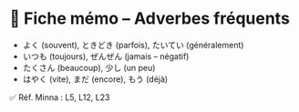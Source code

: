 # 📘 Fiche mémo – Adverbes fréquents

- よく (souvent), ときどき (parfois), たいてい (généralement)  
- いつも (toujours), ぜんぜん (jamais – négatif)  
- たくさん (beaucoup), 少し (un peu)  
- はやく (vite), まだ (encore), もう (déjà)  

✅ Réf. Minna : L5, L12, L23
